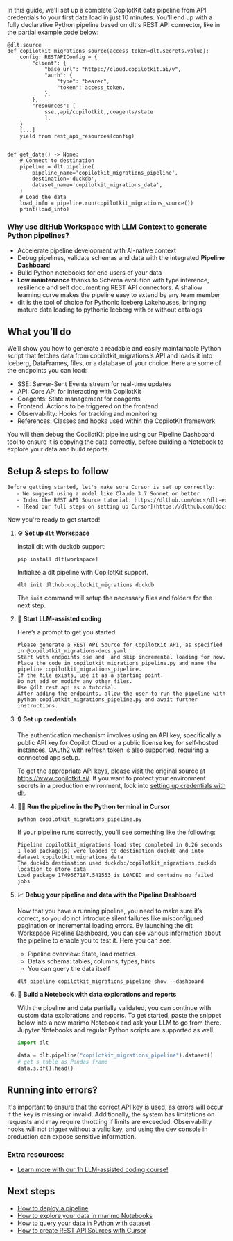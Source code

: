 In this guide, we'll set up a complete CopilotKit data pipeline from API credentials to your first data load in just 10 minutes. You'll end up with a fully declarative Python pipeline based on dlt's REST API connector, like in the partial example code below:

```python-outcome
@dlt.source
def copilotkit_migrations_source(access_token=dlt.secrets.value):
    config: RESTAPIConfig = {
        "client": {
            "base_url": "https://cloud.copilotkit.ai/v",
            "auth": {
                "type": "bearer",
                "token": access_token,
            },
        },
        "resources": [
            sse,,api/copilotkit,,coagents/state
            ],
    }
    [...]
    yield from rest_api_resources(config)


def get_data() -> None:
    # Connect to destination
    pipeline = dlt.pipeline(
        pipeline_name='copilotkit_migrations_pipeline',
        destination='duckdb',
        dataset_name='copilotkit_migrations_data', 
    )
    # Load the data
    load_info = pipeline.run(copilotkit_migrations_source())
    print(load_info) 
```

### Why use dltHub Workspace with LLM Context to generate Python pipelines?

- Accelerate pipeline development with AI-native context
- Debug pipelines, validate schemas and data with the integrated **Pipeline Dashboard**
- Build Python notebooks for end users of your data
- **Low maintenance** thanks to Schema evolution with type inference, resilience and self documenting REST API connectors. A shallow learning curve makes the pipeline easy to extend by any team member
- dlt is the tool of choice for Pythonic Iceberg Lakehouses, bringing mature data loading to pythonic Iceberg with or without catalogs

## What you’ll do

We’ll show you how to generate a readable and easily maintainable Python script that fetches data from copilotkit_migrations’s API and loads it into Iceberg, DataFrames, files, or a database of your choice. Here are some of the endpoints you can load:

- SSE: Server-Sent Events stream for real-time updates
- API: Core API for interacting with CopilotKit
- Coagents: State management for coagents
- Frontend: Actions to be triggered on the frontend
- Observability: Hooks for tracking and monitoring
- References: Classes and hooks used within the CopilotKit framework

You will then debug the CopilotKit pipeline using our Pipeline Dashboard tool to ensure it is copying the data correctly, before building a Notebook to explore your data and build reports.

## Setup & steps to follow

```default
Before getting started, let's make sure Cursor is set up correctly:
   - We suggest using a model like Claude 3.7 Sonnet or better
   - Index the REST API Source tutorial: https://dlthub.com/docs/dlt-ecosystem/verified-sources/rest_api/ and add it to context as **@dlt rest api**
   - [Read our full steps on setting up Cursor](https://dlthub.com/docs/dlt-ecosystem/llm-tooling/cursor-restapi#23-configuring-cursor-with-documentation)
```

Now you're ready to get started!

1. ⚙️ **Set up `dlt` Workspace**
    
    Install dlt with duckdb support:
    ```shell
    pip install dlt[workspace]
    ```

    Initialize a dlt pipeline with CopilotKit support.
    ```shell
    dlt init dlthub:copilotkit_migrations duckdb
    ```

    The `init` command will setup the necessary files and folders for the next step.
    
2. 🤠 **Start LLM-assisted coding**
    
    Here’s a prompt to get you started:
    
    ```prompt
    Please generate a REST API Source for CopilotKit API, as specified in @copilotkit_migrations-docs.yaml 
    Start with endpoints sse and  and skip incremental loading for now. 
    Place the code in copilotkit_migrations_pipeline.py and name the pipeline copilotkit_migrations_pipeline. 
    If the file exists, use it as a starting point. 
    Do not add or modify any other files. 
    Use @dlt rest api as a tutorial. 
    After adding the endpoints, allow the user to run the pipeline with python copilotkit_migrations_pipeline.py and await further instructions.
    ```

    
3. 🔒 **Set up credentials** 
    
    The authentication mechanism involves using an API key, specifically a public API key for Copilot Cloud or a public license key for self-hosted instances. OAuth2 with refresh token is also supported, requiring a connected app setup.
    
    To get the appropriate API keys, please visit the original source at https://www.copilotkit.ai/.
    If you want to protect your environment secrets in a production environment, look into [setting up credentials with dlt](https://dlthub.com/docs/walkthroughs/add_credentials).
    
4. 🏃‍♀️ **Run the pipeline in the Python terminal in Cursor**
    
    ```shell
    python copilotkit_migrations_pipeline.py
    ```
    
    If your pipeline runs correctly, you’ll see something like the following:
    
    ```shell
    Pipeline copilotkit_migrations load step completed in 0.26 seconds
    1 load package(s) were loaded to destination duckdb and into dataset copilotkit_migrations_data
    The duckdb destination used duckdb:/copilotkit_migrations.duckdb location to store data
    Load package 1749667187.541553 is LOADED and contains no failed jobs
    ```
    
5. 📈 **Debug your pipeline and data with the Pipeline Dashboard**

    Now that you have a running pipeline, you need to make sure it’s correct, so you do not introduce silent failures like misconfigured pagination or incremental loading errors. By launching the dlt Workspace Pipeline Dashboard, you can see various information about the pipeline to enable you to test it. Here you can see:
    - Pipeline overview: State, load metrics
    - Data’s schema: tables, columns, types, hints
    - You can query the data itself
    
    ```shell
    dlt pipeline copilotkit_migrations_pipeline show --dashboard
    ```
    
6. 🐍 **Build a Notebook with data explorations and reports**

    With the pipeline and data partially validated, you can continue with custom data explorations and reports. To get started, paste the snippet below into a new marimo Notebook and ask your LLM to go from there. Jupyter Notebooks and regular Python scripts are supported as well.

    
    ```python
    import dlt

   data = dlt.pipeline("copilotkit_migrations_pipeline").dataset()
   # get s table as Pandas frame
   data.s.df().head()
    ```

## Running into errors?

It's important to ensure that the correct API key is used, as errors will occur if the key is missing or invalid. Additionally, the system has limitations on requests and may require throttling if limits are exceeded. Observability hooks will not trigger without a valid key, and using the dev console in production can expose sensitive information.

### Extra resources:

- [Learn more with our 1h LLM-assisted coding course!](https://www.youtube.com/watch?v=GGid70rnJuM)

## Next steps

- [How to deploy a pipeline](https://dlthub.com/docs/walkthroughs/deploy-a-pipeline)
- [How to explore your data in marimo Notebooks](https://dlthub.com/docs/general-usage/dataset-access/marimo)
- [How to query your data in Python with dataset](https://dlthub.com/docs/general-usage/dataset-access/dataset)
- [How to create REST API Sources with Cursor](https://dlthub.com/docs/dlt-ecosystem/llm-tooling/cursor-restapi)